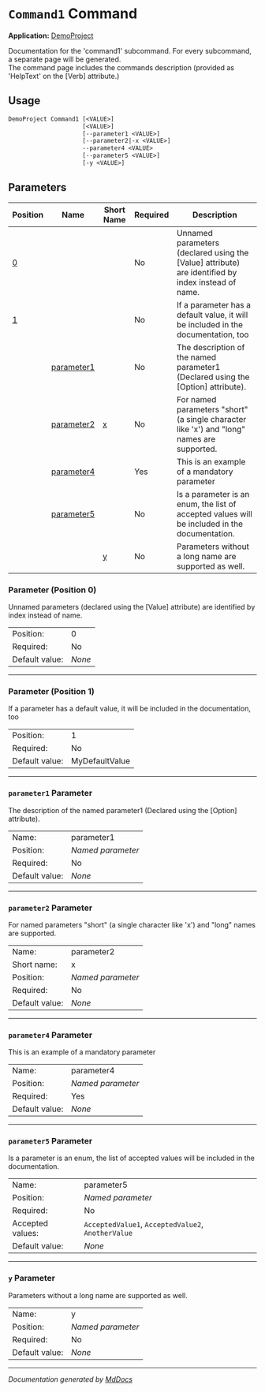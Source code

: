 ﻿<!--  
  <auto-generated>   
    The contents of this file were generated by a tool.  
    Changes to this file may be list if the file is regenerated  
  </auto-generated>   
-->

# `Command1` Command

**Application:** [DemoProject](../index.md)

Documentation for the 'command1' subcommand. For every subcommand, a separate page will be generated.  
The command page includes the commands description (provided as 'HelpText' on the \[Verb\] attribute.)

## Usage

```txt
DemoProject Command1 [<VALUE>]
                     [<VALUE>]
                     [--parameter1 <VALUE>]
                     [--parameter2|-x <VALUE>]
                     --parameter4 <VALUE>
                     [--parameter5 <VALUE>]
                     [-y <VALUE>]
```

## Parameters

| Position                   | Name                                | Short Name                 | Required | Description                                                                                          |
| -------------------------- | ----------------------------------- | -------------------------- | -------- | ---------------------------------------------------------------------------------------------------- |
| [0](#parameter-position-0) |                                     |                            | No       | Unnamed parameters (declared using the \[Value\] attribute) are identified by index instead of name. |
| [1](#parameter-position-1) |                                     |                            | No       | If a parameter has a default value, it will be included in the documentation, too                    |
|                            | [parameter1](#parameter1-parameter) |                            | No       | The description of the named parameter1 (Declared using the \[Option\] attribute).                   |
|                            | [parameter2](#parameter2-parameter) | [x](#parameter2-parameter) | No       | For named parameters "short" (a single character like 'x') and "long" names are supported.           |
|                            | [parameter4](#parameter4-parameter) |                            | Yes      | This is an example of a mandatory parameter                                                          |
|                            | [parameter5](#parameter5-parameter) |                            | No       | Is a parameter is an enum, the list of accepted values will be included in the documentation.        |
|                            |                                     | [y](#y-parameter)          | No       | Parameters without a long name are supported as well.                                                |

### Parameter (Position 0)

Unnamed parameters (declared using the \[Value\] attribute) are identified by index instead of name.

|                |        |
| -------------- | ------ |
| Position:      | 0      |
| Required:      | No     |
| Default value: | *None* |

___

### Parameter (Position 1)

If a parameter has a default value, it will be included in the documentation, too

|                |                |
| -------------- | -------------- |
| Position:      | 1              |
| Required:      | No             |
| Default value: | MyDefaultValue |

___

### `parameter1` Parameter

The description of the named parameter1 (Declared using the \[Option\] attribute).

|                |                   |
| -------------- | ----------------- |
| Name:          | parameter1        |
| Position:      | *Named parameter* |
| Required:      | No                |
| Default value: | *None*            |

___

### `parameter2` Parameter

For named parameters "short" (a single character like 'x') and "long" names are supported.

|                |                   |
| -------------- | ----------------- |
| Name:          | parameter2        |
| Short name:    | x                 |
| Position:      | *Named parameter* |
| Required:      | No                |
| Default value: | *None*            |

___

### `parameter4` Parameter

This is an example of a mandatory parameter

|                |                   |
| -------------- | ----------------- |
| Name:          | parameter4        |
| Position:      | *Named parameter* |
| Required:      | Yes               |
| Default value: | *None*            |

___

### `parameter5` Parameter

Is a parameter is an enum, the list of accepted values will be included in the documentation.

|                  |                                                    |
| ---------------- | -------------------------------------------------- |
| Name:            | parameter5                                         |
| Position:        | *Named parameter*                                  |
| Required:        | No                                                 |
| Accepted values: | `AcceptedValue1`, `AcceptedValue2`, `AnotherValue` |
| Default value:   | *None*                                             |

___

### `y` Parameter

Parameters without a long name are supported as well.

|                |                   |
| -------------- | ----------------- |
| Name:          | y                 |
| Position:      | *Named parameter* |
| Required:      | No                |
| Default value: | *None*            |

___

*Documentation generated by [MdDocs](https://github.com/ap0llo/mddocs)*
